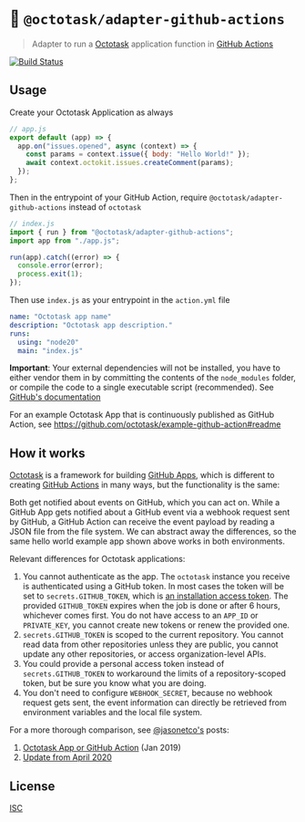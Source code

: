 # :electric_plug: `@octotask/adapter-github-actions`

> Adapter to run a [Octotask](https://octotask.github.io/) application function in [GitHub Actions](https://github.com/features/actions)

[![Build Status](https://github.com/octotask/adapter-github-actions/workflows/Test/badge.svg)](https://github.com/octotask/adapter-github-actions/actions)

## Usage

Create your Octotask Application as always

```js
// app.js
export default (app) => {
  app.on("issues.opened", async (context) => {
    const params = context.issue({ body: "Hello World!" });
    await context.octokit.issues.createComment(params);
  });
};
```

Then in the entrypoint of your GitHub Action, require `@octotask/adapter-github-actions` instead of `octotask`

```js
// index.js
import { run } from "@octotask/adapter-github-actions";
import app from "./app.js";

run(app).catch((error) => {
  console.error(error);
  process.exit(1);
});
```

Then use `index.js` as your entrypoint in the `action.yml` file

```yaml
name: "Octotask app name"
description: "Octotask app description."
runs:
  using: "node20"
  main: "index.js"
```

**Important**: Your external dependencies will not be installed, you have to either vendor them in by committing the contents of the `node_modules` folder, or compile the code to a single executable script (recommended). See [GitHub's documentation](https://docs.github.com/en/actions/creating-actions/creating-a-javascript-action#commit-tag-and-push-your-action-to-github)

For an example Octotask App that is continuously published as GitHub Action, see https://github.com/octotask/example-github-action#readme

## How it works

[Octotask](https://octotask.github.io/) is a framework for building [GitHub Apps](docs.github.com/apps), which is different to creating [GitHub Actions](https://docs.github.com/actions/) in many ways, but the functionality is the same:

Both get notified about events on GitHub, which you can act on. While a GitHub App gets notified about a GitHub event via a webhook request sent by GitHub, a GitHub Action can receive the event payload by reading a JSON file from the file system. We can abstract away the differences, so the same hello world example app shown above works in both environments.

Relevant differences for Octotask applications:

1. You cannot authenticate as the app. The `octotask` instance you receive is authenticated using a GitHub token. In most cases the token will be set to `secrets.GITHUB_TOKEN`, which is [an installation access token](https://docs.github.com/en/actions/reference/authentication-in-a-workflow#about-the-github_token-secret). The provided `GITHUB_TOKEN` expires when the job is done or after 6 hours, whichever comes first. You do not have access to an `APP_ID` or `PRIVATE_KEY`, you cannot create new tokens or renew the provided one.
2. `secrets.GITHUB_TOKEN` is scoped to the current repository. You cannot read data from other repositories unless they are public, you cannot update any other repositories, or access organization-level APIs.
3. You could provide a personal access token instead of `secrets.GITHUB_TOKEN` to workaround the limits of a repository-scoped token, but be sure you know what you are doing.
4. You don't need to configure `WEBHOOK_SECRET`, because no webhook request gets sent, the event information can directly be retrieved from environment variables and the local file system.

For a more thorough comparison, see [@jasonetco's](https://github.com/jasonetco) posts:

1. [Octotask App or GitHub Action](https://jasonet.co/posts/octotask-app-or-github-action/) (Jan 2019)
2. [Update from April 2020](https://jasonet.co/posts/octotask-app-or-github-action-v2/)

## License

[ISC](LICENSE)
